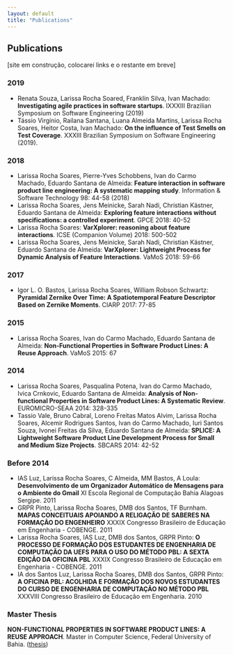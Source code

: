 ```yaml
---
layout: default
title: "Publications"
---
```


<!-- ## Profiles

- [Google Scholar](https://scholar.google.com.br/citations?user=Mb5cQVAAAAAJ)
- [Currículo Lattes](http://lattes.cnpq.br/7697794806460975)
- [ResearchGate](https://www.researchgate.net/profile/Rodrigo_Souza3)
- [dblp](http://dblp.uni-trier.de/pers/hd/s/Souza:Rodrigo_R=_G=) -->

## Publications
[site em construção, colocarei links e o restante em breve]

### 2019
* Renata Souza, Larissa Rocha Soared, Franklin Silva, Ivan Machado: **Investigating agile practices in software startups**. IXXXIII Brazilian Symposium on Software Engineering (2019)
* Tássio Virgínio, Railana Santana, Luana Almeida Martins, Larissa Rocha Soares, Heitor Costa, Ivan Machado: **On the influence of Test Smells on Test Coverage**. XXXIII Brazilian Symposium on Software Engineering (2019).

### 2018
* Larissa Rocha Soares, Pierre-Yves Schobbens, Ivan do Carmo Machado, Eduardo Santana de Almeida: **Feature interaction in software product line engineering: A systematic mapping study**. Information & Software Technology 98: 44-58 (2018)
* Larissa Rocha Soares, Jens Meinicke, Sarah Nadi, Christian Kästner, Eduardo Santana de Almeida: **Exploring feature interactions without specifications: a controlled experiment**. GPCE 2018: 40-52
* Larissa Rocha Soares: **VarXplorer: reasoning about feature interactions**. ICSE (Companion Volume) 2018: 500-502
*	Larissa Rocha Soares, Jens Meinicke, Sarah Nadi, Christian Kästner, Eduardo Santana de Almeida: **VarXplorer: Lightweight Process for Dynamic Analysis of Feature Interactions**. VaMoS 2018: 59-66


<!-- * SOUZA, R. ; OLIVEIRA, A. **GuideAutomator: Continuous Delivery of End User Documentation**. In: 39th International Conference on Software Engineering (ICSE), New Ideas and Emerging Results (NIER) track, 2017. ([paper]({{site.baseurl}}/files/icse-nier2017-rodrigo.pdf), [poster]({{site.baseurl}}/files/nier17-guideautomator-poster.pdf), [slides](https://speakerdeck.com/rodrigorgs/guideautomator-continuous-delivery-of-end-user-documentation), [video](https://youtu.be/hjNiQJ4_iOY)) -->

### 2017

* Igor L. O. Bastos, Larissa Rocha Soares, William Robson Schwartz:
**Pyramidal Zernike Over Time: A Spatiotemporal Feature Descriptor Based on Zernike Moments**. CIARP 2017: 77-85

### 2015

* Larissa Rocha Soares, Ivan do Carmo Machado, Eduardo Santana de Almeida:
**Non-Functional Properties in Software Product Lines: A Reuse Approach**. VaMoS 2015: 67

<!-- * SOUZA, R. ; CHAVEZ, C. ; BITTENCOURT, R. A. **Rapid Releases and Patch Backouts: A Software Analytics Approach**. In: Software, IEEE, 2015. ([preprint](files/souza2015.pdf), [IEEE page](http://ieeexplore.ieee.org/xpls/abs_all.jsp?arnumber=7006390), [online edition](http://online.qmags.com/ISW0315#pg91&mode2)) -->

### 2014

* Larissa Rocha Soares, Pasqualina Potena, Ivan do Carmo Machado, Ivica Crnkovic, Eduardo Santana de Almeida: **Analysis of Non-functional Properties in Software Product Lines: A Systematic Review**. EUROMICRO-SEAA 2014: 328-335
*	Tassio Vale, Bruno Cabral, Loreno Freitas Matos Alvim, Larissa Rocha Soares, Alcemir Rodrigues Santos, Ivan do Carmo Machado, Iuri Santos Souza, Ivonei Freitas da Silva, Eduardo Santana de Almeida: **SPLICE: A Lightweight Software Product Line Development Process for Small and Medium Size Projects**. SBCARS 2014: 42-52

### Before 2014
* IAS Luz, Larissa Rocha Soares, C Almeida, MM Bastos, A Loula: **Desenvolvimento de um Organizador Automático de Mensagens para o Ambiente do Gmail** XI Escola Regional de Computação Bahia Alagoas Sergipe. 2011
* GRPR Pinto, Larissa Rocha Soares, DMB dos Santos, TF Burnham. **MAPAS CONCEITUAIS APOIANDO A RELIGAÇÃO DE SABERES NA FORMAÇÃO DO ENGENHEIRO** XXXIX Congresso Brasileiro de Educação em Engenharia - COBENGE. 2011
* Larissa Rocha Soares, IAS Luz, DMB dos Santos, GRPR Pinto: **O PROCESSO DE FORMAÇÃO DOS ESTUDANTES DE ENGENHARIA DE COMPUTAÇÃO DA UEFS PARA O USO DO MÉTODO PBL: A SEXTA EDIÇÃO DA OFICINA PBL** XXXIX Congresso Brasileiro de Educação em Engenharia - COBENGE. 2011
*	IA dos Santos Luz, Larissa Rocha Soares, DMB dos Santos, GRPR Pinto: **A OFICINA PBL: ACOLHIDA E FORMAÇÃO DOS NOVOS ESTUDANTES DO CURSO DE ENGENHARIA DE COMPUTAÇÃO NO MÉTODO PBL** XXXVIII Congresso Brasileiro de Educação em Engenharia. 2010


### Master Thesis

**NON-FUNCTIONAL PROPERTIES IN SOFTWARE PRODUCT LINES: A REUSE APPROACH**. Master in Computer Science, Federal University of Bahia. ([thesis](files/Dissertação-mestrado.pdf))
